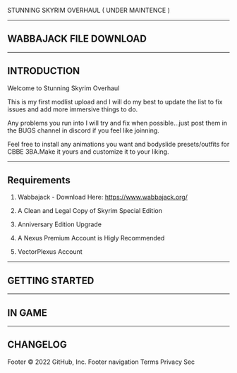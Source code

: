 STUNNING SKYRIM OVERHAUL ( UNDER MAINTENCE )

------------------------
 WABBAJACK FILE DOWNLOAD
------------------------


------------
INTRODUCTION
------------

Welcome to Stunning Skyrim Overhaul

This is my first modlist upload and I will do my best to update the list to fix issues and add more immersive things to do.

Any problems you run into I will try and fix when possible...just post them in the BUGS channel in discord if you feel like joinning.

Feel free to install any animations you want and bodyslide presets/outfits for CBBE 3BA.Make it yours and customize it to your liking.

------------
Requirements
------------

1. Wabbajack - Download Here: https://www.wabbajack.org/

2. A Clean and Legal Copy of Skyrim Special Edition

3. Anniversary Edition Upgrade

4. A Nexus Premium Account is Higly Recommended

6. VectorPlexus Account

---------------
GETTING STARTED
---------------
-------
IN GAME
-------
---------
CHANGELOG
---------
Footer
© 2022 GitHub, Inc.
Footer navigation
Terms
Privacy
Sec
